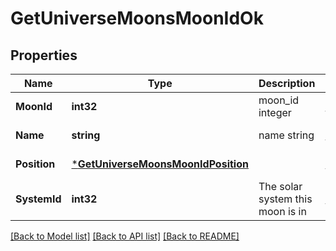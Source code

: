 # GetUniverseMoonsMoonIdOk

## Properties
Name | Type | Description | Notes
------------ | ------------- | ------------- | -------------
**MoonId** | **int32** | moon_id integer | [default to null]
**Name** | **string** | name string | [default to null]
**Position** | [***GetUniverseMoonsMoonIdPosition**](get_universe_moons_moon_id_position.md) |  | [default to null]
**SystemId** | **int32** | The solar system this moon is in | [default to null]

[[Back to Model list]](../README.md#documentation-for-models) [[Back to API list]](../README.md#documentation-for-api-endpoints) [[Back to README]](../README.md)


